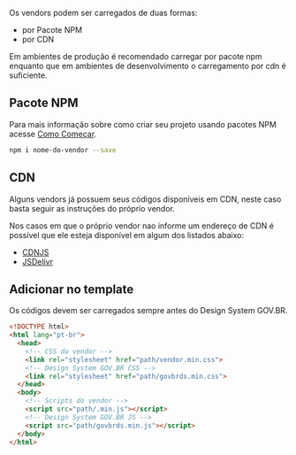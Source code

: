 Os vendors podem ser carregados de duas formas:

- por Pacote NPM
- por CDN

Em ambientes de produção é recomendado carregar por pacote npm enquanto que em ambientes de desenvolvimento o carregamento por cdn é suficiente.

## Pacote NPM

Para mais informação sobre como criar seu projeto usando pacotes NPM acesse [Como Começar](/introducao/como-comecar).

```bash
npm i nome-do-vendor --save
```

## CDN

Alguns vendors já possuem seus códigos disponíveis em CDN, neste caso basta seguir as instruções do próprio vendor.

Nos casos em que o próprio vendor nao informe um endereço de CDN é possível que ele esteja disponível em algum dos listados abaixo:

- [CDNJS](https://cdnjs.com/)
- [JSDelivr](https://www.jsdelivr.com/)

## Adicionar no template

Os códigos devem ser carregados sempre antes do Design System GOV.BR.

```html
<!DOCTYPE html>
<html lang="pt-br">
  <head>
    <!-- CSS do vendor -->
    <link rel="stylesheet" href="path/vendor.min.css">
    <!-- Design System GOV.BR CSS -->
    <link rel="stylesheet" href="path/govbrds.min.css">
  </head>
  <body>
    <!-- Scripts do vendor -->
    <script src="path/.min.js"></script>
    <!-- Design System GOV.BR JS -->
    <script src="path/govbrds.min.js"></script>
  </body>
</html>
```
